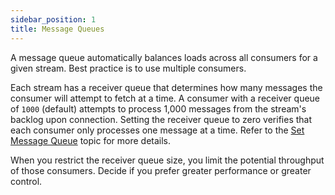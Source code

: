```yaml
---
sidebar_position: 1
title: Message Queues
---
```


A message queue automatically balances loads across all consumers for a given stream. Best practice is to use multiple consumers.

Each stream has a receiver queue that determines how many messages the consumer will attempt to fetch at a time. A consumer with a receiver queue of `1000` (default) attempts to process 1,000 messages from the stream's backlog upon connection. Setting the receiver queue to zero verifies that each consumer only processes one message at a time. Refer to the [Set Message Queue](../../stream-tasks/set-message-queue.md) topic for more details.

When you restrict the receiver queue size, you limit the potential throughput of those consumers. Decide if you prefer greater performance or greater control.
